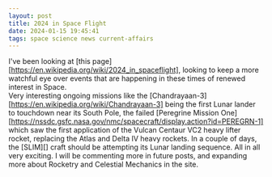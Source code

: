 ```yaml
---
layout: post
title: 2024 in Space Flight
date: 2024-01-15 19:45:41
tags: space science news current-affairs
---
```

I've been looking at [this page][https://en.wikipedia.org/wiki/2024_in_spaceflight], looking to keep a more watchful eye over events that are happening in these times of renewed interest in Space.  
Very interesting ongoing missions like the [Chandrayaan-3][https://en.wikipedia.org/wiki/Chandrayaan-3] being the first Lunar lander to touchdown near its South Pole, the failed [Peregrine Mission One][https://nssdc.gsfc.nasa.gov/nmc/spacecraft/display.action?id=PEREGRN-1] which saw the first application of the Vulcan Centaur VC2 heavy lifter rocket, replacing the Atlas and Delta IV heavy rockets. In a couple of days, the [SLIM][] craft should be attempting its Lunar landing sequence.
All in all very exciting. I will be commenting more in future posts, and expanding more about Rocketry and Celestial Mechanics in the site. 